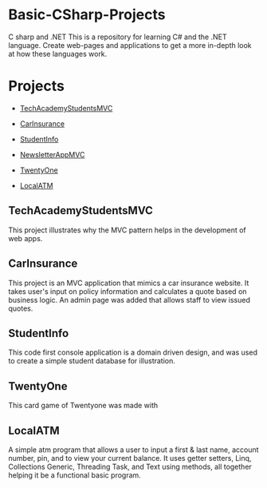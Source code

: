 # Basic-CSharp-Projects
C sharp and .NET
This is a repository for learning C# and the .NET language. Create web-pages and applications to get a more in-depth look at how these languages work.
# Projects

- [TechAcademyStudentsMVC](https://github.com/DaltonJ-954/Basic-CSharp-Projects/tree/main/TechAcademyStudentsMVC)
* [CarInsurance](https://github.com/DaltonJ-954/Basic-CSharp-Projects/tree/main/CarInsurance/CarInsurance)
+ [StudentInfo](https://github.com/DaltonJ-954/Basic-CSharp-Projects/tree/main/StudentInfo)
- [NewsletterAppMVC](https://github.com/DaltonJ-954/Basic-CSharp-Projects/tree/main/NewsletterAppMVC)
* [TwentyOne](https://github.com/DaltonJ-954/Basic-CSharp-Projects/tree/main/TwentyOne)
+ [LocalATM](https://github.com/DaltonJ-954/Basic-CSharp-Projects/tree/main/LocalATM)

## TechAcademyStudentsMVC
This project illustrates why the MVC pattern helps in the development of web apps.

## CarInsurance
This project is an MVC application that mimics a car insurance website. It takes user's input on policy information and calculates a quote based on business logic. An admin page was added that allows staff to view issued quotes.

## StudentInfo
 This code first console application is a domain driven design, and was used to create a simple student database for illustration.

 ## TwentyOne
 This card game of Twentyone was made with 

## LocalATM
A simple atm program that allows a user to input a first & last name, account number, pin, and to view your current balance. It uses getter setters, Linq, Collections Generic, Threading Task, and Text using methods, all together helping it be a functional basic program.
